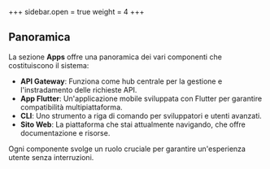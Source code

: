 +++
sidebar.open = true
weight = 4
+++

## Panoramica

La sezione **Apps** offre una panoramica dei vari componenti che costituiscono il sistema:

- **API Gateway**: Funziona come hub centrale per la gestione e l'instradamento delle richieste API.
- **App Flutter**: Un'applicazione mobile sviluppata con Flutter per garantire compatibilità multipiattaforma.
- **CLI**: Uno strumento a riga di comando per sviluppatori e utenti avanzati.
- **Sito Web**: La piattaforma che stai attualmente navigando, che offre documentazione e risorse.

Ogni componente svolge un ruolo cruciale per garantire un'esperienza utente senza interruzioni.